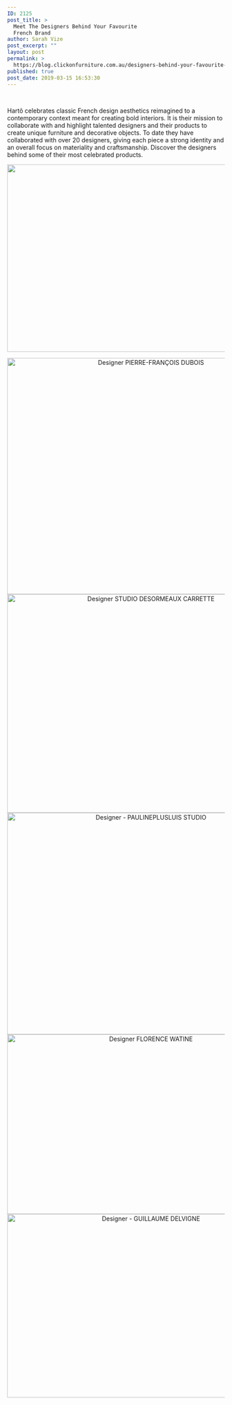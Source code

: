 ```yaml
---
ID: 2125
post_title: >
  Meet The Designers Behind Your Favourite
  French Brand
author: Sarah Vize
post_excerpt: ""
layout: post
permalink: >
  https://blog.clickonfurniture.com.au/designers-behind-your-favourite-french-brand
published: true
post_date: 2019-03-15 16:53:30
---
```

&nbsp;
<p class="p1"><span class="s1">Hartô celebrates classic French design aesthetics reimagined to a contemporary context meant for creating bold interiors. It is their mission to collaborate with and highlight talented designers and their products to create unique furniture and decorative objects. To date they have collaborated with over 20 designers, giving each piece a strong identity and an overall focus on materiality and craftsmanship. Discover the designers behind some of their most celebrated products.</span></p>
<p style="text-align: center;"><a href="https://www.clickonfurniture.com.au/brand/harto"><img class="aligncenter wp-image-2133 size-large" src="https://blog.clickonfurniture.com.au/wp-content/uploads/2019/03/HARTO_SHWRM_JAN2018-4091_HD-1024x683.jpg" alt="" width="650" height="434" data-wp-pid="2133" /></a></p>
<p class="p1" style="text-align: center;"><a href="https://www.clickonfurniture.com.au/catalogsearch/result/?q=harto%20marius"><img class="aligncenter wp-image-2130 size-large" src="https://blog.clickonfurniture.com.au/wp-content/uploads/2019/03/harto-newsletter1-1024x862.jpg" alt="Designer  PIERRE-FRANÇOIS DUBOIS" width="650" height="547" data-wp-pid="2130" /></a>
<a href="https://www.clickonfurniture.com.au/catalogsearch/result/?q=harto%20abel%20fanny%20cesar"><img class="aligncenter wp-image-2128 size-large" src="https://blog.clickonfurniture.com.au/wp-content/uploads/2019/03/harto-newsletter3-1024x797.jpg" alt="Designer  STUDIO DESORMEAUX CARRETTE" width="650" height="506" data-wp-pid="2128" /></a> <a href="https://www.clickonfurniture.com.au/carmen-pendant-lamp"><img class="aligncenter wp-image-2129 size-large" src="https://blog.clickonfurniture.com.au/wp-content/uploads/2019/03/harto-newsletter2-1024x808.jpg" alt="Designer - PAULINEPLUSLUIS STUDIO" width="650" height="513" data-wp-pid="2129" /></a><a href="https://www.clickonfurniture.com.au/catalogsearch/result/?q=suzon%20gaston%20harto"><img class="aligncenter wp-image-2127 size-large" src="https://blog.clickonfurniture.com.au/wp-content/uploads/2019/03/harto-newsletter4-1024x655.jpg" alt="Designer FLORENCE WATINE" width="650" height="416" data-wp-pid="2127" /></a> <a href="https://www.clickonfurniture.com.au/catalogsearch/result/?q=geroges%20harto"><img class="aligncenter wp-image-2126 size-large" src="https://blog.clickonfurniture.com.au/wp-content/uploads/2019/03/harto-newsletter5-1024x669.jpg" alt="Designer - GUILLAUME DELVIGNE" width="650" height="425" data-wp-pid="2126" /></a></p>